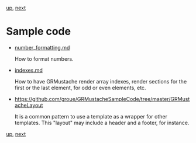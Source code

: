 [up](../../../../GRMustache), [next](../../../blob/master/Guides/sample_code/number_formatting.md)

Sample code
===========

- [number_formatting.md](sample_code/number_formatting.md)

    How to format numbers.

- [indexes.md](sample_code/indexes.md)
    
    How to have GRMustache render array indexes, render sections for the first or the last element, for odd or even elements, etc.

- https://github.com/groue/GRMustacheSampleCode/tree/master/GRMustacheLayout
    
    It is a common pattern to use a template as a wrapper for other templates. This "layout" may include a header and a footer, for instance.

[up](../../../../GRMustache), [next](../../../blob/master/Guides/sample_code/number_formatting.md)

